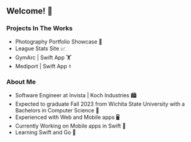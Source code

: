 
## Welcome! 🙌

### Projects In The Works

- Photography Portfolio Showcase 📸
- League Stats Site 📈
- GymArc | Swift App 🏋️
- Mediport | Swift App ⚕️

### About Me

- Software Engineer at Invista | Koch Industries 🏙
- Expected to graduate Fall 2023 from Wichita State University with a Bachelors in Computer Science 📜
- Experienced with Web and Mobile apps 🖥
- Currently Working on Mobile apps in Swift 📱
- Learning Swift and Go 🧠
